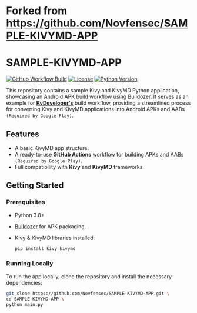 # Forked from https://github.com/Novfensec/SAMPLE-KIVYMD-APP

# SAMPLE-KIVYMD-APP

[![GitHub Workflow Build](https://img.shields.io/github/actions/workflow/status/Novfensec/SAMPLE-KIVYMD-APP/buildozer_action.yml?label=Android%20Build&logo=android&style=for-the-badge)](https://github.com/Novfensec/SAMPLE-KIVYMD-APP/actions)
[![License](https://img.shields.io/github/license/Novfensec/SAMPLE-KIVYMD-APP?style=for-the-badge)](https://github.com/Novfensec/SAMPLE-KIVYMD-APP/blob/main/LICENSE)
[![Python Version](https://img.shields.io/badge/python-3.8+-blue.svg?style=for-the-badge)](https://www.python.org/)

This repository contains a sample Kivy and KivyMD Python application, showcasing an Android APK build workflow using Buildozer. It serves as an example for **[KvDeveloper's](https://github.com/Novfensec/KvDeveloper)** build workflow, providing a streamlined process for converting Kivy and KivyMD applications into Android APKs and AABs `(Required by Google Play)`.

## Features

- A basic KivyMD app structure.
- A ready-to-use **GitHub Actions** workflow for building APKs and AABs `(Required by Google Play)`.
- Full compatibility with **Kivy** and **KivyMD** frameworks.

## Getting Started

### Prerequisites

- Python 3.8+
- [Buildozer](https://github.com/kivy/buildozer) for APK packaging.
- Kivy & KivyMD libraries installed:

    ```bash
    pip install kivy kivymd
    ```

### Running Locally

To run the app locally, clone the repository and install the necessary dependencies:

```bash
git clone https://github.com/Novfensec/SAMPLE-KIVYMD-APP.git \
cd SAMPLE-KIVYMD-APP \
python main.py
```
